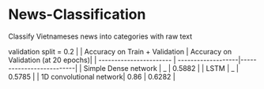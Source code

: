 # News-Classification
Classify Vietnameses news into categories with raw text

validation split = 0.2
|             | Accuracy on Train + Validation | Accuracy on Validation (at 20 epochs)|
| ----------------------- | -------------------|--------------------------|
| Simple Dense network    | _                  | 0.5882                   |
| LSTM                    | _                  | 0.5785                   |
| 1D convolutional network| 0.86               |  0.6282                  |

